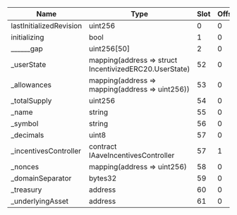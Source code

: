 | Name                    | Type                                                   | Slot | Offset | Bytes | Contract                                                    |
|-------------------------|--------------------------------------------------------|------|--------|-------|-------------------------------------------------------------|
| lastInitializedRevision | uint256                                                | 0    | 0      | 32    | src/downloads/mainnet/DEFAULT_A_TOKEN_IMPL_REV_1.sol:AToken |
| initializing            | bool                                                   | 1    | 0      | 1     | src/downloads/mainnet/DEFAULT_A_TOKEN_IMPL_REV_1.sol:AToken |
| ______gap               | uint256[50]                                            | 2    | 0      | 1600  | src/downloads/mainnet/DEFAULT_A_TOKEN_IMPL_REV_1.sol:AToken |
| _userState              | mapping(address => struct IncentivizedERC20.UserState) | 52   | 0      | 32    | src/downloads/mainnet/DEFAULT_A_TOKEN_IMPL_REV_1.sol:AToken |
| _allowances             | mapping(address => mapping(address => uint256))        | 53   | 0      | 32    | src/downloads/mainnet/DEFAULT_A_TOKEN_IMPL_REV_1.sol:AToken |
| _totalSupply            | uint256                                                | 54   | 0      | 32    | src/downloads/mainnet/DEFAULT_A_TOKEN_IMPL_REV_1.sol:AToken |
| _name                   | string                                                 | 55   | 0      | 32    | src/downloads/mainnet/DEFAULT_A_TOKEN_IMPL_REV_1.sol:AToken |
| _symbol                 | string                                                 | 56   | 0      | 32    | src/downloads/mainnet/DEFAULT_A_TOKEN_IMPL_REV_1.sol:AToken |
| _decimals               | uint8                                                  | 57   | 0      | 1     | src/downloads/mainnet/DEFAULT_A_TOKEN_IMPL_REV_1.sol:AToken |
| _incentivesController   | contract IAaveIncentivesController                     | 57   | 1      | 20    | src/downloads/mainnet/DEFAULT_A_TOKEN_IMPL_REV_1.sol:AToken |
| _nonces                 | mapping(address => uint256)                            | 58   | 0      | 32    | src/downloads/mainnet/DEFAULT_A_TOKEN_IMPL_REV_1.sol:AToken |
| _domainSeparator        | bytes32                                                | 59   | 0      | 32    | src/downloads/mainnet/DEFAULT_A_TOKEN_IMPL_REV_1.sol:AToken |
| _treasury               | address                                                | 60   | 0      | 20    | src/downloads/mainnet/DEFAULT_A_TOKEN_IMPL_REV_1.sol:AToken |
| _underlyingAsset        | address                                                | 61   | 0      | 20    | src/downloads/mainnet/DEFAULT_A_TOKEN_IMPL_REV_1.sol:AToken |
